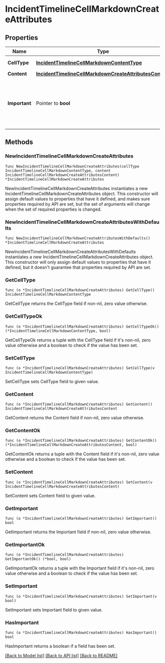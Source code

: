 # IncidentTimelineCellMarkdownCreateAttributes

## Properties

| Name          | Type                                                                                                              | Description                                                                         | Notes                                                         |
| ------------- | ----------------------------------------------------------------------------------------------------------------- | ----------------------------------------------------------------------------------- | ------------------------------------------------------------- |
| **CellType**  | [**IncidentTimelineCellMarkdownContentType**](IncidentTimelineCellMarkdownContentType.md)                         |                                                                                     | [default to INCIDENTTIMELINECELLMARKDOWNCONTENTTYPE_MARKDOWN] |
| **Content**   | [**IncidentTimelineCellMarkdownCreateAttributesContent**](IncidentTimelineCellMarkdownCreateAttributesContent.md) |                                                                                     |
| **Important** | Pointer to **bool**                                                                                               | A flag indicating whether the timeline cell is important and should be highlighted. | [optional] [default to false]                                 |

## Methods

### NewIncidentTimelineCellMarkdownCreateAttributes

`func NewIncidentTimelineCellMarkdownCreateAttributes(cellType IncidentTimelineCellMarkdownContentType, content IncidentTimelineCellMarkdownCreateAttributesContent) *IncidentTimelineCellMarkdownCreateAttributes`

NewIncidentTimelineCellMarkdownCreateAttributes instantiates a new IncidentTimelineCellMarkdownCreateAttributes object.
This constructor will assign default values to properties that have it defined,
and makes sure properties required by API are set, but the set of arguments
will change when the set of required properties is changed.

### NewIncidentTimelineCellMarkdownCreateAttributesWithDefaults

`func NewIncidentTimelineCellMarkdownCreateAttributesWithDefaults() *IncidentTimelineCellMarkdownCreateAttributes`

NewIncidentTimelineCellMarkdownCreateAttributesWithDefaults instantiates a new IncidentTimelineCellMarkdownCreateAttributes object.
This constructor will only assign default values to properties that have it defined,
but it doesn't guarantee that properties required by API are set.

### GetCellType

`func (o *IncidentTimelineCellMarkdownCreateAttributes) GetCellType() IncidentTimelineCellMarkdownContentType`

GetCellType returns the CellType field if non-nil, zero value otherwise.

### GetCellTypeOk

`func (o *IncidentTimelineCellMarkdownCreateAttributes) GetCellTypeOk() (*IncidentTimelineCellMarkdownContentType, bool)`

GetCellTypeOk returns a tuple with the CellType field if it's non-nil, zero value otherwise
and a boolean to check if the value has been set.

### SetCellType

`func (o *IncidentTimelineCellMarkdownCreateAttributes) SetCellType(v IncidentTimelineCellMarkdownContentType)`

SetCellType sets CellType field to given value.

### GetContent

`func (o *IncidentTimelineCellMarkdownCreateAttributes) GetContent() IncidentTimelineCellMarkdownCreateAttributesContent`

GetContent returns the Content field if non-nil, zero value otherwise.

### GetContentOk

`func (o *IncidentTimelineCellMarkdownCreateAttributes) GetContentOk() (*IncidentTimelineCellMarkdownCreateAttributesContent, bool)`

GetContentOk returns a tuple with the Content field if it's non-nil, zero value otherwise
and a boolean to check if the value has been set.

### SetContent

`func (o *IncidentTimelineCellMarkdownCreateAttributes) SetContent(v IncidentTimelineCellMarkdownCreateAttributesContent)`

SetContent sets Content field to given value.

### GetImportant

`func (o *IncidentTimelineCellMarkdownCreateAttributes) GetImportant() bool`

GetImportant returns the Important field if non-nil, zero value otherwise.

### GetImportantOk

`func (o *IncidentTimelineCellMarkdownCreateAttributes) GetImportantOk() (*bool, bool)`

GetImportantOk returns a tuple with the Important field if it's non-nil, zero value otherwise
and a boolean to check if the value has been set.

### SetImportant

`func (o *IncidentTimelineCellMarkdownCreateAttributes) SetImportant(v bool)`

SetImportant sets Important field to given value.

### HasImportant

`func (o *IncidentTimelineCellMarkdownCreateAttributes) HasImportant() bool`

HasImportant returns a boolean if a field has been set.

[[Back to Model list]](../README.md#documentation-for-models) [[Back to API list]](../README.md#documentation-for-api-endpoints) [[Back to README]](../README.md)
